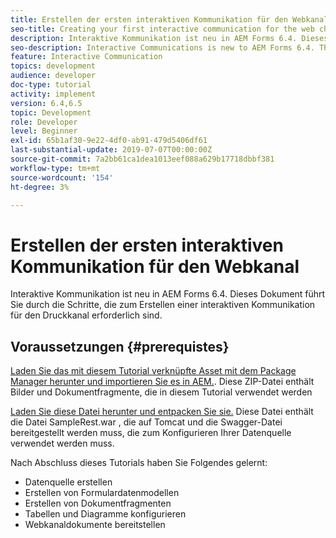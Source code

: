 ```yaml
---
title: Erstellen der ersten interaktiven Kommunikation für den Webkanal
seo-title: Creating your first interactive communication for the web channel
description: Interaktive Kommunikation ist neu in AEM Forms 6.4. Dieses Dokument führt Sie durch die Schritte, die zum Erstellen einer interaktiven Kommunikation für den Webkanal erforderlich sind.
seo-description: Interactive Communications is new to AEM Forms 6.4. This document will walk you through the steps needed to create an interactive communication for the web channel.
feature: Interactive Communication
topics: development
audience: developer
doc-type: tutorial
activity: implement
version: 6.4,6.5
topic: Development
role: Developer
level: Beginner
exl-id: 65b1af30-9e22-4df0-ab91-479d5406df61
last-substantial-update: 2019-07-07T00:00:00Z
source-git-commit: 7a2bb61ca1dea1013eef088a629b17718dbbf381
workflow-type: tm+mt
source-wordcount: '154'
ht-degree: 3%

---
```


# Erstellen der ersten interaktiven Kommunikation für den Webkanal

Interaktive Kommunikation ist neu in AEM Forms 6.4. Dieses Dokument führt Sie durch die Schritte, die zum Erstellen einer interaktiven Kommunikation für den Druckkanal erforderlich sind.

## Voraussetzungen {#prerequistes}

[Laden Sie das mit diesem Tutorial verknüpfte Asset mit dem Package Manager herunter und importieren Sie es in AEM.](assets/gettingstartedassets.zip). Diese ZIP-Datei enthält Bilder und Dokumentfragmente, die in diesem Tutorial verwendet werden

[Laden Sie diese Datei herunter und entpacken Sie sie.](assets/warfileandswaggerfile.zip) Diese Datei enthält die Datei SampleRest.war , die auf Tomcat und die Swagger-Datei bereitgestellt werden muss, die zum Konfigurieren Ihrer Datenquelle verwendet werden muss.

Nach Abschluss dieses Tutorials haben Sie Folgendes gelernt:

* Datenquelle erstellen
* Erstellen von Formulardatenmodellen
* Erstellen von Dokumentfragmenten
* Tabellen und Diagramme konfigurieren
* Webkanaldokumente bereitstellen
